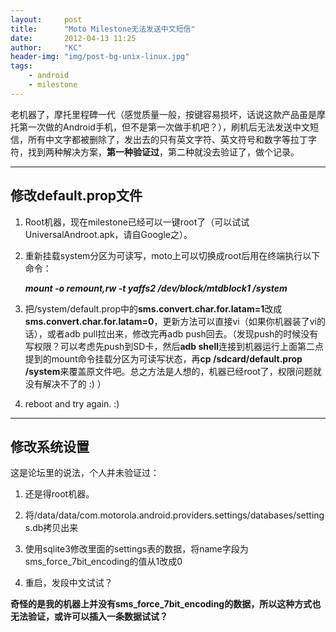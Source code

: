 ```yaml
---
layout:     post
title:      "Moto Milestone无法发送中文短信"
date:       2012-04-13 11:25
author:     "KC"
header-img: "img/post-bg-unix-linux.jpg"
tags:
    - android
    - milestone
---
```


老机器了，摩托里程碑一代（感觉质量一般，按键容易损坏，话说这款产品虽是摩托第一次做的Android手机，但不是第一次做手机吧？），刷机后无法发送中文短信，所有中文字都被删除了，发出去的只有英文字符、英文符号和数字等拉丁字符，找到两种解决方案，**第一种验证过**，第二种就没去验证了，做个记录。

---

## 修改default.prop文件

1. Root机器，现在milestone已经可以一键root了（可以试试UniversalAndroot.apk，请自Google之）。

2. 重新挂载system分区为可读写，moto上可以切换成root后用在终端执行以下命令：
	
	***mount -o remount,rw -t yaffs2 /dev/block/mtdblock1 /system***

3. 把/system/default.prop中的**sms.convert.char.for.latam=1**改成**sms.convert.char.for.latam=0**，更新方法可以直接vi（如果你机器装了vi的话），或者adb pull拉出来，修改完再adb push回去。（发现push的时候没有写权限？可以考虑先push到SD卡，然后**adb shell**连接到机器运行上面第二点提到的mount命令挂载分区为可读写状态，再**cp /sdcard/default.prop /system**来覆盖原文件吧。总之方法是人想的，机器已经root了，权限问题就没有解决不了的 :) ）
4. reboot and try again. :)

---

## 修改系统设置

这是论坛里的说法，个人并未验证过：1. 还是得root机器。2. 将/data/data/com.motorola.android.providers.settings/databases/settings.db拷贝出来3. 使用sqlite3修改里面的settings表的数据，将name字段为sms_force_7bit_encoding的值从1改成04. 重启，发段中文试试？**奇怪的是我的机器上并没有sms_force_7bit_encoding的数据，所以这种方式也无法验证，或许可以插入一条数据试试？**